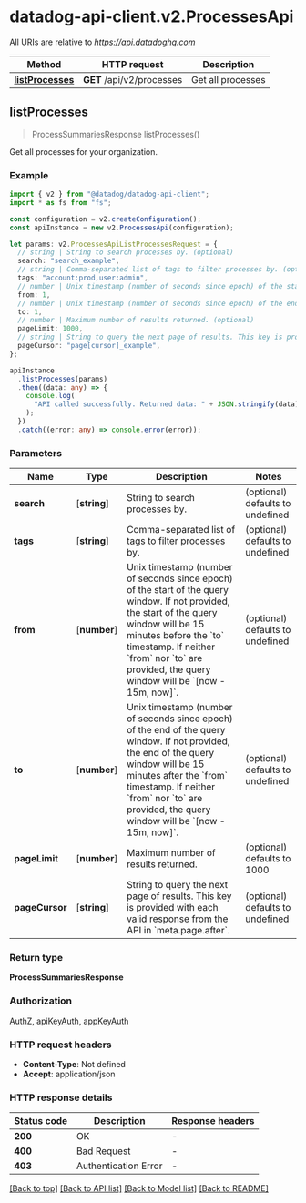 # datadog-api-client.v2.ProcessesApi

All URIs are relative to *https://api.datadoghq.com*

| Method                                             | HTTP request              | Description       |
| -------------------------------------------------- | ------------------------- | ----------------- |
| [**listProcesses**](ProcessesApi.md#listProcesses) | **GET** /api/v2/processes | Get all processes |

## **listProcesses**

> ProcessSummariesResponse listProcesses()

Get all processes for your organization.

### Example

```typescript
import { v2 } from "@datadog/datadog-api-client";
import * as fs from "fs";

const configuration = v2.createConfiguration();
const apiInstance = new v2.ProcessesApi(configuration);

let params: v2.ProcessesApiListProcessesRequest = {
  // string | String to search processes by. (optional)
  search: "search_example",
  // string | Comma-separated list of tags to filter processes by. (optional)
  tags: "account:prod,user:admin",
  // number | Unix timestamp (number of seconds since epoch) of the start of the query window. If not provided, the start of the query window will be 15 minutes before the `to` timestamp. If neither `from` nor `to` are provided, the query window will be `[now - 15m, now]`. (optional)
  from: 1,
  // number | Unix timestamp (number of seconds since epoch) of the end of the query window. If not provided, the end of the query window will be 15 minutes after the `from` timestamp. If neither `from` nor `to` are provided, the query window will be `[now - 15m, now]`. (optional)
  to: 1,
  // number | Maximum number of results returned. (optional)
  pageLimit: 1000,
  // string | String to query the next page of results. This key is provided with each valid response from the API in `meta.page.after`. (optional)
  pageCursor: "page[cursor]_example",
};

apiInstance
  .listProcesses(params)
  .then((data: any) => {
    console.log(
      "API called successfully. Returned data: " + JSON.stringify(data)
    );
  })
  .catch((error: any) => console.error(error));
```

### Parameters

| Name           | Type         | Description                                                                                                                                                                                                                                                                                                 | Notes                            |
| -------------- | ------------ | ----------------------------------------------------------------------------------------------------------------------------------------------------------------------------------------------------------------------------------------------------------------------------------------------------------- | -------------------------------- |
| **search**     | [**string**] | String to search processes by.                                                                                                                                                                                                                                                                              | (optional) defaults to undefined |
| **tags**       | [**string**] | Comma-separated list of tags to filter processes by.                                                                                                                                                                                                                                                        | (optional) defaults to undefined |
| **from**       | [**number**] | Unix timestamp (number of seconds since epoch) of the start of the query window. If not provided, the start of the query window will be 15 minutes before the &#x60;to&#x60; timestamp. If neither &#x60;from&#x60; nor &#x60;to&#x60; are provided, the query window will be &#x60;[now - 15m, now]&#x60;. | (optional) defaults to undefined |
| **to**         | [**number**] | Unix timestamp (number of seconds since epoch) of the end of the query window. If not provided, the end of the query window will be 15 minutes after the &#x60;from&#x60; timestamp. If neither &#x60;from&#x60; nor &#x60;to&#x60; are provided, the query window will be &#x60;[now - 15m, now]&#x60;.    | (optional) defaults to undefined |
| **pageLimit**  | [**number**] | Maximum number of results returned.                                                                                                                                                                                                                                                                         | (optional) defaults to 1000      |
| **pageCursor** | [**string**] | String to query the next page of results. This key is provided with each valid response from the API in &#x60;meta.page.after&#x60;.                                                                                                                                                                        | (optional) defaults to undefined |

### Return type

**ProcessSummariesResponse**

### Authorization

[AuthZ](README.md#AuthZ), [apiKeyAuth](README.md#apiKeyAuth), [appKeyAuth](README.md#appKeyAuth)

### HTTP request headers

- **Content-Type**: Not defined
- **Accept**: application/json

### HTTP response details

| Status code | Description          | Response headers |
| ----------- | -------------------- | ---------------- |
| **200**     | OK                   | -                |
| **400**     | Bad Request          | -                |
| **403**     | Authentication Error | -                |

[[Back to top]](#) [[Back to API list]](README.md#documentation-for-api-endpoints) [[Back to Model list]](README.md#documentation-for-models) [[Back to README]](README.md)
